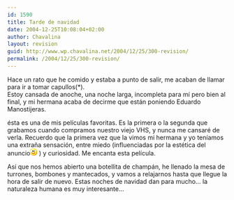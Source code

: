 ```yaml
---
id: 1590
title: Tarde de navidad
date: 2004-12-25T10:08:04+02:00
author: Chavalina
layout: revision
guid: http://www.wp.chavalina.net/2004/12/25/300-revision/
permalink: /2004/12/25/300-revision/
---
```

Hace un rato que he comido y estaba a punto de salir, me acaban de llamar para ir a tomar capullos(*).  
Estoy cansada de anoche, una noche larga, incompleta para m&iacute; pero bien al final, y mi hermana acaba de decirme que están poniendo Eduardo Manostijeras.

ésta es una de mis pel&iacute;culas favoritas. Es la primera o la segunda que grabamos cuando compramos nuestro viejo VHS, y nunca me cansaré de verla. Recuerdo que la primera vez que la vimos mi hermana y yo ten&iacute;amos una extra&ntilde;a sensación, entre miedo (influenciadas por la estética del anuncio![emo](/imagenes/emoticonos/sonrisa.gif) ) y curiosidad. Me encanta esta pel&iacute;cula.

As&iacute; que nos hemos abierto una botellita de champán, he llenado la mesa de turrones, bombones y mantecados, y vamos a relajarnos hasta que llegue la hora de salir de nuevo. Estas noches de navidad dan para mucho… la naturaleza humana es muy interesante…